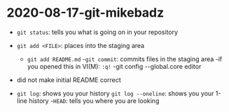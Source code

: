 # 2020-08-17-git-mikebadz

- `git status`: tells you what is going on in your repository
- `git add <FILE>`: places <FILE> into the staging area
	- `git add README.md`
-`git commit`: commits files in the staging area
	-if you opened this in VI(M): <ESC> `:q!`
	-git config --global.core editor

- did not make initial README correct

- `git log`: shows you your history
	`git log --oneline`: shows you your 1-line history
-`HEAD`: tells you where you are looking 

